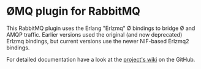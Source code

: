 # &Oslash;MQ plugin for RabbitMQ

This RabbitMQ plugin uses the Erlang "Erlzmq" &Oslash; bindings to
bridge &Oslash; and AMQP traffic. Earlier versions used the original
(and now deprecated) Erlzmq bindings, but current versions use the
newer NIF-based Erlzmq2 bindings.

For detailed documentation have a look at the
[project's wiki](http://wiki.github.com/rabbitmq/rmq-0mq/) on the
GitHub.
